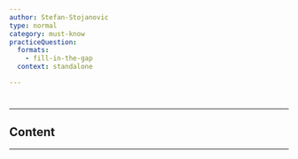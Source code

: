 ```yaml
---
author: Stefan-Stojanovic
type: normal
category: must-know
practiceQuestion:
  formats:
    - fill-in-the-gap
  context: standalone

---
```


# 

---

## Content

---

